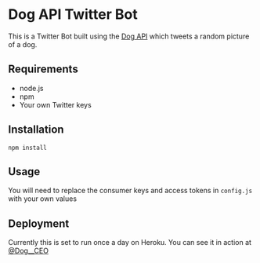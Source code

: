 # Dog API Twitter Bot

This is a Twitter Bot built using the [Dog API](https://dog.ceo/dog-api) which tweets a random picture of a dog.

## Requirements

* node.js
* npm
* Your own Twitter keys

## Installation
```
npm install
```

## Usage
You will need to replace the consumer keys and access tokens in `config.js` with your own values

## Deployment
Currently this is set to run once a day on Heroku. You can see it in action at [@Dog__CEO](https://twitter.com/Dog__CEO/)